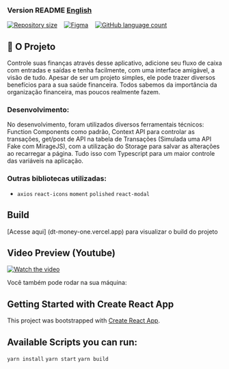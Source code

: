 ###  Version README [English](./README-en.md) 
<div style="display: flex; gap:1rem;">
<a href="#">
<img alt="Repository size" src="https://img.shields.io/github/repo-size/GusRot/DTMoney">
</a>
<a href="https://www.figma.com/file/0xmu9mj2TJYoIOubBFWsk5/dtmoney-Ignite-(Copy)">
  <img alt="Figma" src="https://img.shields.io/badge/Acessar%20Layout%20-Figma-%2304D361">
</a>
<a href="#">
<img alt="GitHub language count" src="https://img.shields.io/github/languages/count/GusRot/DTMoney?color=%2304D361">
</a>
</div>

## 📝 O Projeto
Controle suas finanças através desse aplicativo, adicione seu fluxo de caixa com entradas e saídas e tenha facilmente, com uma interface amigável, a visão de tudo.
Apesar de ser um projeto simples, ele pode trazer diversos benefícios para a sua saúde financeira. Todos sabemos da importância da organização financeira, mas poucos realmente fazem.

### Desenvolvimento:
No desenvolvimento, foram utilizados diversos ferramentais técnicos: Function Components como padrão, Context API para controlar as transações, get/post de API na tabela de Transações (Simulada uma API Fake com MirageJS), com a utilização do Storage para salvar as alterações ao recarregar a página. Tudo isso com Typescript para um maior controle das variáveis na aplicação.

### Outras bibliotecas utilizadas:

-  `axios`  `react-icons`  `moment`  `polished`  `react-modal` 

## Build

[Acesse aqui] (dt-money-one.vercel.app) para visualizar o build do projeto

## Video Preview (Youtube)

[![Watch the video](https://img.youtube.com/vi/KTequZCtP1c/maxresdefault.jpg)](https://youtu.be/KTequZCtP1c)

Você também pode rodar na sua máquina:
## Getting Started with Create React App

This project was bootstrapped with [Create React App](https://github.com/facebook/create-react-app).

## Available Scripts you can run:

`yarn install`
`yarn start`
`yarn build`
